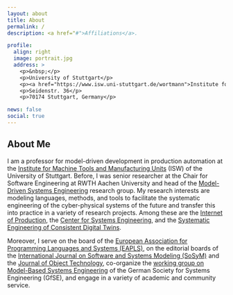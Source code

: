 ```yaml
---
layout: about
title: About
permalink: /
description: <a href="#">Affiliations</a>. 

profile:
  align: right
  image: portrait.jpg
  address: >
    <p>&nbsp;</p>
    <p>University of Stuttgart</p>
    <p><a href="https://www.isw.uni-stuttgart.de/wortmann">Institute for Control Engineering of Machine Tools and Manufacturing Units (ISW)</a></p>
    <p>Seidenstr. 36</p>
    <p>70174 Stuttgart, Germany</p>

news: false
social: true
---
```


## About Me

I am a professor for model-driven development in production automation at the [Institute for Machine Tools and Manufacturing Units](https://www.isw.uni-stuttgart.de/en/) (ISW) of the University of Stuttgart. Before, I was senior researcher at the Chair for Software Engineering at RWTH Aachen University and head of the [Model-Driven Systems Engineering](https://www.se-rwth.de/teams/mdse/) research group. 
My research interests are modeling languages, methods, and tools to facilitate the systematic engineering of the cyber-physical systems of the future and transfer this into practice in a variety of research projects. 
Among these are the [Internet of Production](https://www.iop.rwth-aachen.de/cms/~gpfz/Produktionstechnik/?lidx=1), the [Center for Systems Engineering](https://cse.rwth-campus.com/), and the [Systematic Engineering of Consistent Digital Twins](https://www.rwth-aachen.de/go/id/vuc/lidx/1).

Moreover, I serve on the board of the [European Association for Programming Languages and Systems (EAPLS)](https://eapls.org/), on the editorial boards of the [International Journal on Software and Systems Modeling (SoSyM)](https://sosym.org/) and the [Journal of Object Technology](http://www.jot.fm/), co-organize the [working group on Model-Based Systems Engineering](https://www.gfse.de/arbeitsgruppen.html#tab2-mbse) of the German Society for Systems Engineering (GfSE), and engage in a variety of academic and community service.
